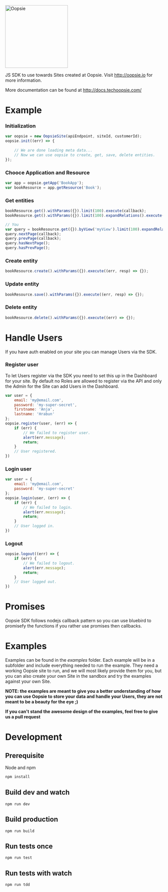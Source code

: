 <img src="http://static1.squarespace.com/static/57ecb47344024301f57bc8fa/t/598852628419c22ddf382d9d/1502513980501/?format=1500w" alt="Oopsie" style="width: 200px;"/>


JS SDK to use towards Sites created at Oopsie.
Visit http://oopsie.io for more information.

More documentation can be found at http://docs.techoopsie.com/

# Example

### Initialization

```js
var oopsie = new OopsieSite(apiEndpoint, siteId, customerId);
oopsie.init((err) => {
    
    // We are done loading meta data...
    // Now we can use oopsie to create, get, save, delete entities.
});
```

### Chooce Application and Resource

```js
var app = oopsie.getApp('BookApp');
var bookResource = app.getResource('Book');
```

### Get entities 

```js
bookResource.get().withParams({}).limit(100).execute(callback);
bookResource.get().withParams({}).limit(100).expandRelations().execute(callback);

// You 
var query = bookResource.get({}).byView('myView').limit(100).expandRelations().execute(callback);
query.nextPage(callback);
query.prevPage(callback);
query.hasNextPage();
query.hasPrevPage();
```

### Create entity
```js
bookResource.create().withParams({}).execute((err, resp) => {});
```

### Update entity
```js
bookResource.save().withParams({}).execute((err, resp) => {});
```

### Delete entity
```js
bookResource.delete().withParams({}).execute((err) => {});
```

# Handle Users

If you have auth enabled on your site you can manage Users via the SDK.

### Register user

To let Users register via the SDK you need to set this up in the Dashboard for your site. By default no Roles are allowed to register via the API and only the Admin for the Site can add Users in the Dashboard.

```js
var user = {
    email: 'my@email.com',
    password: 'my-super-secret',
    firstname: 'Anja',
    lastname: 'Hrabun'
};
oopsie.register(user, (err) => {
    if (err) {
        // We failed to register user.
        alert(err.message);
        return;
    }
    // User registered.
})
```

### Login user
```js
var user = {
    email: 'my@email.com',
    password: 'my-super-secret'
};
oopsie.login(user, (err) => {
    if (err) {
        // We failed to login.
        alert(err.message);
        return;
    }
    // User logged in.
})
```

### Logout
```js
oopsie.logout((err) => {
    if (err) {
        // We failed to logout.
        alert(err.message);
        return;
    }
    // User logged out.
})
```

# Promises

Oopsie SDK follows nodejs callback pattern so you can use bluebird to promisefy the functions if you rather use promises then callbacks.

# Examples

Examples can be found in the *examples* folder. Each example will be in a subfolder and include everything needed to run the example. They need a working Oopsie site to run, and we will most likely provide them for you, but you can also create your own Site in the sandbox and try the examples against your own Site.

**NOTE: the examples are meant to give you a better understanding of how you can use Oopsie to store your data and handle your Users, they are not meant to be a beauty for the eye ;)**

**If you can't stand the awesome design of the examples, feel free to give us a pull request**

# Development

## Prerequisite

Node and npm

```sh
npm install
```

## Build dev and watch

    npm run dev

## Build production

    npm run build

## Run tests once
  
    npm run test
    
## Run tests with watch

    npm run tdd
